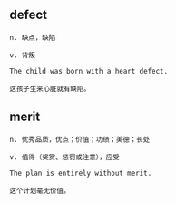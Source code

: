 ## defect
```
n. 缺点，缺陷

v. 背叛

The child was born with a heart defect.

这孩子生来心脏就有缺陷。
```
## merit
```
n. 优秀品质，优点；价值；功绩；美德；长处

v. 值得（奖赏、惩罚或注意），应受

The plan is entirely without merit.

这个计划毫无价值。
```